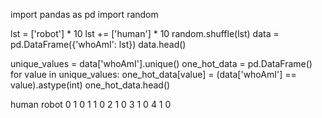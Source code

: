 
import pandas as pd
import random

lst = ['robot'] * 10
lst += ['human'] * 10
random.shuffle(lst)
data = pd.DataFrame({'whoAmI': lst})
data.head()

unique_values = data['whoAmI'].unique()
one_hot_data = pd.DataFrame()
for value in unique_values:
    one_hot_data[value] = (data['whoAmI'] == value).astype(int)
one_hot_data.head()
     
human	robot
0	1	0
1	1	0
2	1	0
3	1	0
4	1	0
